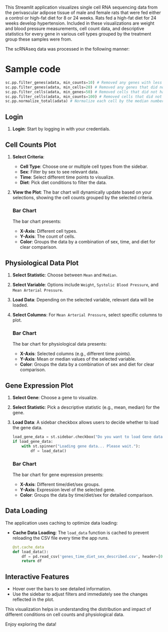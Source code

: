 
This Streamlit application visualizes single cell RNA sequencing data from the perivascular adipose tissue of male and female rats that were fed either a control or high-fat diet for 8 or 24 weeks. Rats fed a high-fat diet for 24 weeks develop hypertension. Included in these visualizations are weight and blood pressure measurements, cell count data, and descriptive statistics for every gene in various cell types grouped by the treatment group these samples were from.

The scRNAseq data was processed in the following manner:

# Sample code

```python
sc.pp.filter_genes(adata, min_counts=10) # Removed any genes with less than 10 counts
sc.pp.filter_genes(adata, min_cells=20) # Removed any genes that did not appear in at least 20 cells
sc.pp.filter_cells(adata, min_genes=50) # Removed cells that did not have at least 50 genes
sc.pp.filter_cells(adata, min_counts=100) # Removed cells that did not have at least 100 counts
sc.pp.normalize_total(adata) # Normalize each cell by the median number of counts from the entire dataset. Each cell will have the same number of total counts (equal to the median).
```



## Login

1. **Login**: Start by logging in with your credentials.

## Cell Counts Plot

1. **Select Criteria**:
    - **Cell Type**: Choose one or multiple cell types from the sidebar.
    - **Sex**: Filter by sex to see relevant data.
    - **Time**: Select different time points to visualize.
    - **Diet**: Pick diet conditions to filter the data.
2. **View the Plot**: The bar chart will dynamically update based on your selections, showing the cell counts grouped by the selected criteria.

    ### Bar Chart

    The bar chart presents:
    - **X-Axis**: Different cell types.
    - **Y-Axis**: The count of cells.
    - **Color**: Groups the data by a combination of sex, time, and diet for clear comparison.

## Physiological Data Plot

1. **Select Statistic**: Choose between `Mean` and `Median`.
2. **Select Variable**: Options include `Weight`, `Systolic Blood Pressure`, and `Mean Arterial Pressure`.
3. **Load Data**: Depending on the selected variable, relevant data will be loaded.
4. **Select Columns**: For `Mean Arterial Pressure`, select specific columns to plot.

    ### Bar Chart

    The bar chart for physiological data presents:
    - **X-Axis**: Selected columns (e.g., different time points).
    - **Y-Axis**: Mean or median values of the selected variable.
    - **Color**: Groups the data by a combination of sex and diet for clear comparison.

## Gene Expression Plot

1. **Select Gene**: Choose a gene to visualize.
2. **Select Statistic**: Pick a descriptive statistic (e.g., mean, median) for the gene.
3. **Load Data**: A sidebar checkbox allows users to decide whether to load the gene data.
    ```python
    load_gene_data = st.sidebar.checkbox("Do you want to load Gene data? This may take a while.")
    if load_gene_data:
        with st.spinner("Loading gene data... Please wait."):
            df = load_data()
    ```

    ### Bar Chart

    The bar chart for gene expression presents:
    - **X-Axis**: Different time/diet/sex groups.
    - **Y-Axis**: Expression level of the selected gene.
    - **Color**: Groups the data by time/diet/sex for detailed comparison.

## Data Loading

The application uses caching to optimize data loading:
- **Cache Data Loading**: The `load_data` function is cached to prevent reloading the CSV file every time the app runs.
    ```python
    @st.cache_data
    def load_data():
        df = pd.read_csv('genes_time_diet_sex_described.csv', header=[0, 1], index_col=[0, 1])
        return df
    ```

## Interactive Features

- Hover over the bars to see detailed information.
- Use the sidebar to adjust filters and immediately see the changes reflected in the plot.

This visualization helps in understanding the distribution and impact of different conditions on cell counts and physiological data.

Enjoy exploring the data!
